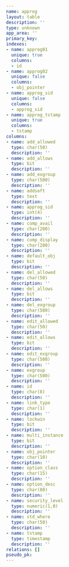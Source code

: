 ```yaml
---
name: approg
layout: table
description: ''
type: unknown
app_area: ''
primary_key: 
indexes:
- name: approg01
  unique: true
  columns:
  - id
- name: approg02
  unique: false
  columns:
  - obj_pointer
- name: approg_sid
  unique: false
  columns:
  - approg_sid
- name: approg_tstamp
  unique: true
  columns:
  - tstamp
columns:
- name: add_allowed
  type: char(50)
  description: ''
- name: add_allows
  type: bit
  description: ''
- name: add_exgroup
  type: char(500)
  description: ''
- name: addsoft
  type: text
  description: ''
- name: approg_sid
  type: int(4)
  description: ''
- name: comp_avail
  type: char(200)
  description: ''
- name: comp_display
  type: char(200)
  description: ''
- name: default_obj
  type: bit
  description: ''
- name: del_allowed
  type: char(50)
  description: ''
- name: del_allows
  type: bit
  description: ''
- name: del_exgroup
  type: char(500)
  description: ''
- name: edit_allowed
  type: char(50)
  description: ''
- name: edit_allows
  type: bit
  description: ''
- name: edit_exgroup
  type: char(500)
  description: ''
- name: exgroup
  type: char(500)
  description: ''
- name: id
  type: char(8)
  description: ''
- name: link_type
  type: char(1)
  description: ''
- name: lockwin
  type: bit
  description: ''
- name: multi_instance
  type: bit
  description: ''
- name: obj_pointer
  type: char(10)
  description: ''
- name: option_class
  type: char(15)
  description: ''
- name: option_desc
  type: char(80)
  description: ''
- name: security_level
  type: numeric(1,0)
  description: ''
- name: std_where
  type: char(50)
  description: ''
- name: tstamp
  type: timestamp
  description: ''
relations: []
pseudo_pk: 
---
```


